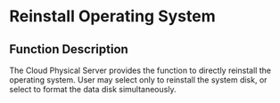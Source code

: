 # Reinstall Operating System

## Function Description

The Cloud Physical Server provides the function to directly reinstall the operating system. User may select only to reinstall the system disk, or select to format the data disk simultaneously.
